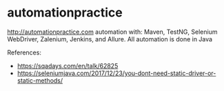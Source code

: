 # automationpractice
http://automationpractice.com automation with:
Maven, TestNG, Selenium WebDriver, Zalenium, Jenkins, and Allure. 
All automation is done in Java

References:
* https://sqadays.com/en/talk/62825
* https://seleniumjava.com/2017/12/23/you-dont-need-static-driver-or-static-methods/
